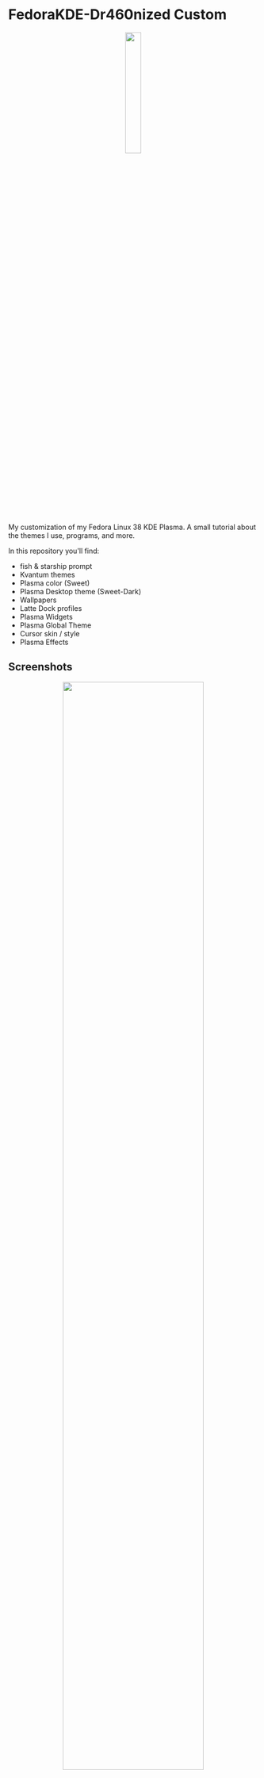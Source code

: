 # FedoraKDE-Dr460nized Custom

<p align="center">
<a><img src="https://i.imgur.com/GW2L0Oc.png" style="height: 25%; width:25%;"/></center></a></p>

My customization of my Fedora Linux 38 KDE Plasma. A small tutorial about the themes I use, programs, and more.

In this repository you'll find:

- fish & starship prompt
- Kvantum themes
- Plasma color (Sweet)
- Plasma Desktop theme (Sweet-Dark)
- Wallpapers
- Latte Dock profiles
- Plasma Widgets
- Plasma Global Theme
- Cursor skin / style
- Plasma Effects


## Screenshots

<p align="center">
<a><img src="https://i.imgur.com/kTh9IPc.png" style="height: 75%; width:75%;"/></center></a></p>
<p align="center">
<a><img src="https://i.imgur.com/zXiucom.png" style="height: 75%; width:75%;"/></center></a></p>
<p align="center">
<a><img src="https://i.imgur.com/5Owzmsy.jpg" style="height: 75%; width:75%;"/></center></a></p>
<p align="center">
<a><img src="https://i.imgur.com/lYEXonT.jpg" style="height: 75%; width:75%;"/></center></a></p>


## Details of my PC

- **OS:** [Fedora 38 KDE Plasma](https://fedoraproject.org/spins/kde/)
- **WM:** [kwin](https://userbase.kde.org/KWin)
- **Terminal:** [fish](https://fishshell.com)
- **Terminal Font:** [Hack Nerd Font 13](https://www.nerdfonts.com)
- **Editor:** [nano](https://www.nano-editor.org)
- **Theme:** [Plasma, Sweet-Dark (GTK2/3)](https://github.com/EliverLara/Sweet)
- **Theme Icons:** [BeautyLine](https://store.kde.org/p/1425426/)


## Setup / Installation

## Index: 

- [Download some resources](https://github.com/trbureiyan/fedorakde-dragonized/tree/e531906706c08d57b860d29954215e622c3b25bc/Resources) Credits to [@Sandip Sky](https://www.youtube.com/@sandipsky8756), Thanks for the resources.
  > There are files for Fish config, Starship prompt and Latte Dock profile.
- Tools that can we need
- Fonts
	- Optional fonts
	- Nerd Hacker Font
- Installing theme
	- Workspace Behavior
	- Startup and Shutdown
- Kvantum theme (Blur & transparency)
- Latte dock
	- Latte dock settings
	- Widgets
- Konsole Customization
	- Starship Prompt
- Wallpapers
- Recommendations

### Tools that we need

- 7z
- wget


#### We can start with something easy: installing fonts that I use.

##### Optional Fonts:

One of my favorite sources that you can implement them in your Linux customization however you want. These include:

- losevka
- Icomoon
- Material


###### 1. Installing opcional fonts:

**Iosevka**

---

> First, let's enter the fonts folder.
``` sh
cd /usr/share/fonts
```

> In root we'll to download a ZIP file.
``` sh
wget http://fontlot.com/downfi1e/5baeb08d06494fc84dbe36210f6fOad5.105610
```

> With 7z we can see the resources of the ZIP
``` sh
7z l 5baeb08d06494fc84dbe36210f6fOad5.105610
```

>Let's move the ZIP and rename them like:
``` sh
mv 5baeb08d06494fc84dbe36210f6fOad5.105610 compressed.zip
```

> And unzip it for the fonts folder.

``` sh
unzip compressed.zip
```

> We can now remove the ZIP file.

``` sh
rm compressed.zip
```

> With `find`, we can locate the font files that we'll use:

``` sh
find . | grep • "\.ttf$" while read line; do cp $line .; done
```
 
> Now we'll to remove the next directory:

``` sh
rm —r iosevka—2.2.1/
rm —r iosevka—slab-2.2.1/
```

> Finally, with `ls` we can confirm that the fonts are in the folder

**Icomoon** 

---
First, Let's download [the ZIP](https://icomoon.io/#icons-icomoon)

> Now, we move the zip to the actual directory:

``` sh
mv /home/"Type your user"/Downloads/"Name of icomoon font".zip .
```

> Unzip the file:

``` sh
unzip "Name of icomoon font".zip
```


> We move everything that ends in .ttf to the directory:

``` sh
mv icomoon/* . t tf
rm —r f icomoon
```


##### FiraSans & Hack Nerd Font

---

FiraSans fonts are at [/Resources](https://github.com/trbureiyan/fedorakde-dragonized/tree/0dafff438736cedeccac612491e9bd603df623eb/Resources/FiraSans_fonts)

> Try to click them and install the fonts, but if an error appears, let's try the next steps:

In your File manager, go to `/usr/share/fonts` and paste .ttf files on there.

**For Hack Nerd Font:**

Let's download the [fonts](https://www.nerdfonts.com/font-downloads):

> Move the ZIP files to the actual directory (/usr/share/fonts).

``` sh
mv /home/"Type your user"/Downloads/"Name of the Hack nerd font".zip .
```

> And unzip the font files:

``` sh
unzip "Name of the Hack nerd font".zip
```

### Installing theme
---

To install our theme, first open system settings, go to Appearance > Global Theme > Get New Global Themes.

![image](https://github.com/trbureiyan/fedorakde-dragonized/assets/111925453/2063e60e-9831-4437-bc2d-b595c954a5ed)

Search for Sweet KDE by Eliverlara and install it.

![image](https://github.com/trbureiyan/fedorakde-dragonized/assets/111925453/0e23c463-ddd4-4845-b305-0dd738a7571b)


Once you have the global theme installed, go to Application style > Configure GNOME/GTK Application Style... > Get New GNOME/GTK Application Styles.

![image](https://github.com/trbureiyan/fedorakde-dragonized/assets/111925453/5f918ca5-4b10-45e0-85c7-07f3c4f9ec43)


Search for Sweet by Eliverlara (it may appear as "Sweet - New flavor").

![image](https://github.com/trbureiyan/fedorakde-dragonized/assets/111925453/405928fe-7e07-41a5-a391-5f1b37ba83b7)


Now, select Sweet-dark GTK Theme.

![image](https://github.com/trbureiyan/fedorakde-dragonized/assets/111925453/05ed2a3d-cb0d-4001-9edf-66d8508a3eff)


Well. Now confirm that you have installed sweet plasma style and Sweet colors.

For our window customization, go to Window Decoration and apply the next setting:

![image](https://github.com/trbureiyan/fedorakde-dragonized/assets/111925453/b3e80d57-0e2e-4738-9907-2efe39341e99)


In Fonts, you can add the fonts that we installed previously like Fira Sans or Hack Nerd.

![image](https://github.com/trbureiyan/fedorakde-dragonized/assets/111925453/0a60ec61-f3bc-4b3f-b462-f8ac286d4de8)


In Icons, we'll use BeautyLine, so go to Download New Icons, search for BeautyLine by sajjad606, and install it.

![image](https://github.com/trbureiyan/fedorakde-dragonized/assets/111925453/8a3981de-56ef-4ce0-861a-59dbebc26198)
![image](https://github.com/trbureiyan/fedorakde-dragonized/assets/111925453/b49973f3-de59-44f5-9735-1a1d46be2157)


To use the chroma RGB cursor, go to Cursors > Get New Cursors, search for chroma cursor by vidmo1337, and install it.

![image](https://github.com/trbureiyan/fedorakde-dragonized/assets/111925453/8baf2b18-7b76-4298-a6bb-5489fc1ab3f9)
![image](https://github.com/trbureiyan/fedorakde-dragonized/assets/111925453/c1212caa-c147-4487-998e-92513d6b6a0d)


You can use the splash screen that you like the most by seeking to Get New Splash Screens, or if you prefer, deactivate the splash screen. In my case, I use the Arch splash.

![image](https://github.com/trbureiyan/fedorakde-dragonized/assets/111925453/26312221-7baa-4e61-8706-7a710558c353)


#### Workspace Behavior
---

##### Desktop Effects

![image](https://github.com/trbureiyan/fedorakde-dragonized/assets/111925453/c7ec6301-da09-4291-be63-d269b6fde311)


We'll install Wobbly windows and Magic lamp. Search for Wobbly windows and turn it on, following the settings for the effect.

![image](https://github.com/trbureiyan/fedorakde-dragonized/assets/111925453/27c8d784-e56b-43a0-8388-9860aabdaba8)
![image](https://github.com/trbureiyan/fedorakde-dragonized/assets/111925453/b7f8bf47-7ebc-4465-8647-fd02a8609eab)

Also, enable Magic Lamp:

![image](https://github.com/trbureiyan/fedorakde-dragonized/assets/111925453/e1f75ffd-041e-4aaf-8e33-0ed162cdf416)

If you don't find Magic Lamp in your Desktop Effects, you can search for it in Get New Desktop Effects.

##### Screen Edges

As we will use Latte Dock and the top bar, to avoid inconvenience, let's disable the screen edges:

![image](https://github.com/trbureiyan/fedorakde-dragonized/assets/111925453/9b990877-bd94-4b75-a2cc-68ab3d6acc4c)


#### Startup and Shutdown

You can still use the Breeze login screen, but I like the Nordic login screen by Eliver Lara.

![image](https://github.com/trbureiyan/fedorakde-dragonized/assets/111925453/a5b9de6e-6dfd-43a1-85a5-2d7e48702669)


### Kvantum Theme

We'll install a theme with blur and transparency for Dolphin and Konsole.

First, we need the Kvantum engine. So let's go to Discover Store, search for Kvantum, and install the one called "Kvantum theme engine".

![image](https://github.com/trbureiyan/fedorakde-dragonized/assets/111925453/4cac0d16-21c9-4552-963b-42b44a649132)


> If you encounter errors during installation, restart your computer and try again.

Now, go to [download](https://store.kde.org/p/1294013/) Sweet KDE theme for kvantum in the [next link](https://store.kde.org/p/1294013/).

Choose "Sweet-transparent-toolbar.tar.xz".

![image](https://github.com/trbureiyan/fedorakde-dragonized/assets/111925453/fdae0e7f-ff9f-493a-a885-dfb651878a06)


Extract the zip archive

![image](https://github.com/trbureiyan/fedorakde-dragonized/assets/111925453/a3ea469c-2533-4ed4-a01d-b0345113173a)


Now, open Kvantum Manager to proceed with the installation of the theme

> If the program doesn't open on the first try, try opening it again.

![image](https://github.com/trbureiyan/fedorakde-dragonized/assets/111925453/60449de8-1852-49eb-b6e3-35c869d11c59)

Select the theme that we downloaded previously and install it

![image](https://github.com/trbureiyan/fedorakde-dragonized/assets/111925453/fedaafe5-19d0-45e1-a635-496d01321b13)


Go to the next tab, ("Change / Delete Theme") and select "Sweet-transparent-toolbar"

![image](https://github.com/trbureiyan/fedorakde-dragonized/assets/111925453/812069b6-0706-45a2-b268-f878fecc3d89)

Well, now return to System Settings > Appearance > Application Style, select and apply kvantum-dark.

### Latte Dock

---

Search for "KDE Plasma Desktop - Latte" in the Discover Store and install it.

![image](https://github.com/trbureiyan/fedorakde-dragonized/assets/111925453/81660601-92fb-4af7-a924-0f9d26e61247)

Before customizing our Latte Dock and adding a top bar, let's install some widgets that we need:

First, go to your desktop, right-click, and select "Add Widgets"

![image](https://github.com/trbureiyan/fedorakde-dragonized/assets/111925453/160203ac-2d9b-450a-9aa5-388688fa6dfe)

In the Widgets window, go to "Get New Widgets"

![image](https://github.com/trbureiyan/fedorakde-dragonized/assets/111925453/376c9027-b771-4ee6-9c49-8a99b2412c10)

Search for the Window Buttons Applet by himdek.

![image](https://github.com/trbureiyan/fedorakde-dragonized/assets/111925453/1aae4f19-854c-4cc5-b7d3-92388be3b09b)

And the Window Title Applet by Psifidotos.

![image](https://github.com/trbureiyan/fedorakde-dragonized/assets/111925453/f4b42674-43ba-4d66-b749-d98d4a875758)

To fully apply the window title and avoid issues, go to your System Settings > Workspace > Window Management > KWin Scripts > Get New Scripts.

![image](https://github.com/trbureiyan/fedorakde-dragonized/assets/111925453/fc33be5c-4fd5-472e-8ec9-bb23d9ad0cb8)

Then, install "Hide Titles" by bahamondev.

![image](https://github.com/trbureiyan/fedorakde-dragonized/assets/111925453/4fb2585b-c46a-4252-9de3-865777a4b370)

#### Latte Dock Settings

---

Now, let's customize Latte Dock. To do this, open Latte Dock or right-click on any icon in the bottom bar and select "Configure Latte..."

![image](https://github.com/trbureiyan/fedorakde-dragonized/assets/111925453/4fc06ad7-da49-4972-830f-5c36a6886c35)


> If the settings don't open on the first try, try opening them again.

In the settings, go to the Layouts Editor tab. You will have the Default profile. We'll install our Dr460nized profile. To do this, select "Import" > "Import From Local File..."

![image](https://github.com/trbureiyan/fedorakde-dragonized/assets/111925453/1c2a8d57-7f02-4634-9186-85a4881c3b30)


And import [the file](https://github.com/trbureiyan/fedorakde-dragonized/blob/main/Resources/Dr460nized.layout.latte).

![image](https://github.com/trbureiyan/fedorakde-dragonized/assets/111925453/8ae32876-39b7-4eeb-8b50-6cb8f0197d94)


Now, select the new profile and click on "Switch"

![image](https://github.com/trbureiyan/fedorakde-dragonized/assets/111925453/89cd9ef0-4621-4f57-9fb2-cb2ba29e1330)


And now we have the dock both up and down.

Now you can discard or remove the KDE dock:

Right-click on the taskbar > Enter Edit Mode > Remove Panel.

![image](https://github.com/trbureiyan/fedorakde-dragonized/assets/111925453/cd5cbfda-d56c-4cdc-8ffe-885f93178b90)
![image](https://github.com/trbureiyan/fedorakde-dragonized/assets/111925453/dbe14c36-0374-4f62-a72b-f71100722809)


Now, you can remove the white icons or launchers without an icon by right-clicking and selecting "Unpin Launcher."

![image](https://github.com/trbureiyan/fedorakde-dragonized/assets/111925453/7e5e6417-7368-4c90-b14b-76c5c374dea9)


#### Widgets

---

If you don't have the widgets in the top bar, like the window buttons we installed previously, you can add them by following these steps:

Go to Widgets by right-clicking on the bottom or top tab > "Add Widgets"

![image](https://github.com/trbureiyan/fedorakde-dragonized/assets/111925453/915ed76b-f8c3-4197-b172-518cf19c557c)


Search for Window Button and drag it to the top bar on the left side.

![image](https://github.com/trbureiyan/fedorakde-dragonized/assets/111925453/53f87021-cbd2-406e-a6a1-6df99e266167)


Now, let's configure the Window Buttons widget on the top bar.

Go to "Edit Panel"

![image](https://github.com/trbureiyan/fedorakde-dragonized/assets/111925453/ca03505b-3470-4a17-b4c9-fb536300d255)


Configure the Window Button.

![image](https://github.com/trbureiyan/fedorakde-dragonized/assets/111925453/2c211bf0-78e5-490c-a451-9fbffe1fc088)


And make sure that these settings are similar to my settings.

![image](https://github.com/trbureiyan/fedorakde-dragonized/assets/111925453/7193b933-b3c7-4879-a7d8-5ed709e6c8e1)


Now, let's install other widgets.

As before, search for "Better Application Dashboard" by himdek. Right-click on the bar > "Add Widgets" > "Get New Widgets."

![image](https://github.com/trbureiyan/fedorakde-dragonized/assets/111925453/8e9958fc-8c96-4b8b-9bc1-0aad9209a939)


And add the widget to the top bar.

![image](https://github.com/trbureiyan/fedorakde-dragonized/assets/111925453/a00d342e-0116-45b6-8016-9b818589ce35)


You can also configure the widget, such as changing the icon.

![image](https://github.com/trbureiyan/fedorakde-dragonized/assets/111925453/1d5a439e-5394-40f4-8201-8b7444e4ed10)
![image](https://github.com/trbureiyan/fedorakde-dragonized/assets/111925453/f4498593-59cb-4d7a-941c-d37719c44b88)


And add a shortcut to access it.

![image](https://github.com/trbureiyan/fedorakde-dragonized/assets/111925453/871d8491-b236-4a1f-9e56-86243be909dd)


> If you can't find the widget in the previous step, try finding it in the Discover Store > Plasma Addons > Plasma Widgets.

![image](https://github.com/trbureiyan/fedorakde-dragonized/assets/111925453/e4ca6ef5-d20c-4492-9760-2d89418d5590)


Now that we're in Plasma Widgets, let's install our clock widget for the desktop. Search for "Clear Clock" by qewer.

![image](https://github.com/trbureiyan/fedorakde-dragonized/assets/111925453/e485e791-4520-4b31-a3d5-21254ace3424)
![image](https://github.com/trbureiyan/fedorakde-dragonized/assets/111925453/9dd69e1a-3e14-46d1-9f14-917a82bf804f)


Right-click on any empty space on your desktop and select "Add Widgets." Drag Clear Dock onto the desktop. If you want to configure it, just right-click on it.

![image](https://github.com/trbureiyan/fedorakde-dragonized/assets/111925453/14fafedf-86c9-4921-83e4-acb3bdfb2617)

> If you have issues, or it bothers you that sometimes there are problems with some applications because it may not fit well or interfere with the top panel, you can make it hide automatically.

Right-click on any tab, and enter in Edit panel

![image](https://github.com/trbureiyan/fedorakde-dragonized/assets/111925453/2e67d9b5-7a5e-49f7-9bee-3a0a606f4b38)

On latte configuration, search for Visibility and turn on Auto Hide.

![image](https://github.com/trbureiyan/fedorakde-dragonized/assets/111925453/23f79a77-8b4d-45db-9cb5-67413249fd68)


### Konsole Customization

For our shell, we need to install fish first:

In Konsole / Shell run:


``` sh
sudo dnf install fish
```

Once fish is installed, let's enter Konsole Settings:

First, enter Profiles, create a New profile with the name that you prefer. In my case, I named the profile "Dragonized."

![image](https://github.com/trbureiyan/fedorakde-dragonized/assets/111925453/a23cb652-ea0b-4b93-8ac0-92cdc36a1041)


Edit the profile, and ad `/bin/fish` in Command:

![image](https://github.com/trbureiyan/fedorakde-dragonized/assets/111925453/86f199c3-c4f0-40fa-8a05-f7259192dd09)


Go to Appearance, select Edit, and set these settings:

![image](https://github.com/trbureiyan/fedorakde-dragonized/assets/111925453/f8cd1c4d-ac14-4976-8d41-3a62524c1fb4)
![image](https://github.com/trbureiyan/fedorakde-dragonized/assets/111925453/1c24a778-5b81-4d4f-9c69-576c2ea376e0)


In font, use Hack Nerd Font that we installed previously.

Now you can Apply and close the window, and finally set the new profile as Default.

#### Starship Prompt

Let's install the Starship Prompt.
First got to [starship.rs](https://starship.rs) and follow the installation instructions.

![image](https://github.com/trbureiyan/fedorakde-dragonized/assets/111925453/80953f5e-4854-4f41-b813-954ae96a5aaf)


> You can check [the documentation](https://starship.rs/guide/) for more customization.

To follow the customization, copy the fish folder and starship archive.

![image](https://github.com/trbureiyan/fedorakde-dragonized/assets/111925453/54579b37-55bc-482a-8157-4d1224db437c)


Go to your home directory and press ctrl + h to see the hidden folders.

![image](https://github.com/trbureiyan/fedorakde-dragonized/assets/111925453/04c92d0d-77ed-484e-ad63-cc7a720f0f55)

Enter on .config

![image](https://github.com/trbureiyan/fedorakde-dragonized/assets/111925453/bf4b7156-84d6-403f-b0bc-3d0378f1130e)


And paste the files that you copied previously into the folder.

![image](https://github.com/trbureiyan/fedorakde-dragonized/assets/111925453/f5236539-078b-4249-8db7-113f89502d5b)


Close Konsole and open it again; now you will see the customized prompt.

![image](https://github.com/trbureiyan/fedorakde-dragonized/assets/111925453/d44e8607-33c9-4a02-8324-577f3f2b4dad)


And that concludes the customization, but you can customize more and refer to the [starship.rs](https://starship.rs/) documentation.

Customize the fish shell by typing:
``` sh
fish_config
```
In Konsole. An HTML page will be displayed where you can configure your shell.

Thank you for reading and following this repository.

You can follow me on Instagram, Facebook, and Twitter as @trbureiyan.

See you!


## Wallpapers
---

![aestheticjapanese_wallpaper-transformed](https://github.com/trbureiyan/fedorakde-dragonized/assets/111925453/61bd3895-8242-4810-91e1-c0fb7365708d)
![japanesesamurai_wallpaper-transformed](https://github.com/trbureiyan/fedorakde-dragonized/assets/111925453/f9ae4308-ee01-4eec-b819-80a13d2b1cb6)


## Recommendations
---

Don't remove the notification bar from the top bar because it may disable music control, and you will not be able to adjust the volume with any key.

---
